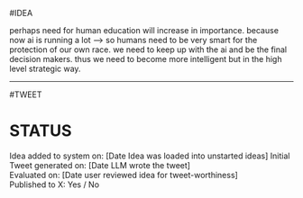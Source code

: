 #IDEA 

perhaps need for human education will increase in importance. because now ai is running a lot --> so humans need to be very smart for the protection of our own race. we need to keep up with the ai and be the final decision makers. thus we need to become more intelligent but in the high level strategic way.

---

#TWEET

# STATUS

Idea added to system on: [Date Idea was loaded into unstarted ideas]
Initial Tweet generated on: [Date LLM wrote the tweet]  
Evaluated on: [Date user reviewed idea for tweet-worthiness]  
Published to X: Yes / No